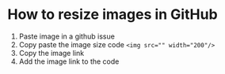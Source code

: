 
# How to resize images in GitHub

1. Paste image in a github issue
2. Copy paste the image size code
`<img src="" width="200"/>`
3. Copy the image link
4. Add the image link to the code
